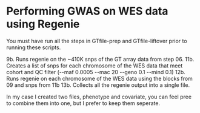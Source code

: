 # Performing GWAS on WES data using Regenie

You must have run all the steps in GTfile-prep and GTfile-liftover prior to running these scripts.

9b. Runs regenie on the ~410K snps of the GT array data from step 06. 
11b. Creates a list of snps for each chromosome of the WES data that meet cohort and QC filter 
      (--maf 0.0005 --mac 20 --geno 0.1 --mind 0.1)
12b. Runs regenie on each chromosome of the WES data using the blocks from 09 and snps from 11b
13b. Collects all the regenie output into a single file. 

In my case I created two files, phenotype and covariate, you can feel pree to combine them into one, but I prefer to keep them seperate.
